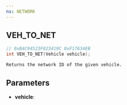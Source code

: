 ```yaml
---
ns: NETWORK
---
```

## VEH_TO_NET

```c
// 0xB4C94523F023419C 0xF17634EB
int VEH_TO_NET(Vehicle vehicle);
```

```
Returns the network ID of the given vehicle.
```

## Parameters
* **vehicle**:
